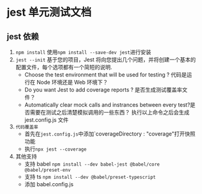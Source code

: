 # jest 单元测试文档

## jest 依赖

1. `npm install`
   使用`npm install --save-dev jest`进行安装
2. `jest --init`
   基于您的项目，Jest 将向您提出几个问题，并将创建一个基本的配置文件，每个选项都有一个简短的说明.
   - Choose the test environment that will be used for testing ? 代码是运行在 Node 环境还是 Web 环境下？
   - Do you want Jest to add coverage reports ? 是否生成测试覆盖率文件？
   - Automatically clear mock calls and instrances between every test?是否需要在测试之后清楚模拟调用的一些东西？
     执行以上命令之后会生成 jest.config.js 文件
3. `代码覆盖率`
   - 首先在`jest.config.js`中添加`coverageDirectory : "coverage"打开快照功能
   - 执行`npx jest --coverage`
4. 其他支持
   - 支持 babel
     `npm install --dev babel-jest @babel/core @babel/preset-env`
   - 支持 ts
     `npm install --dev @babel/preset-typescript`
   - 添加 babel.config.js
